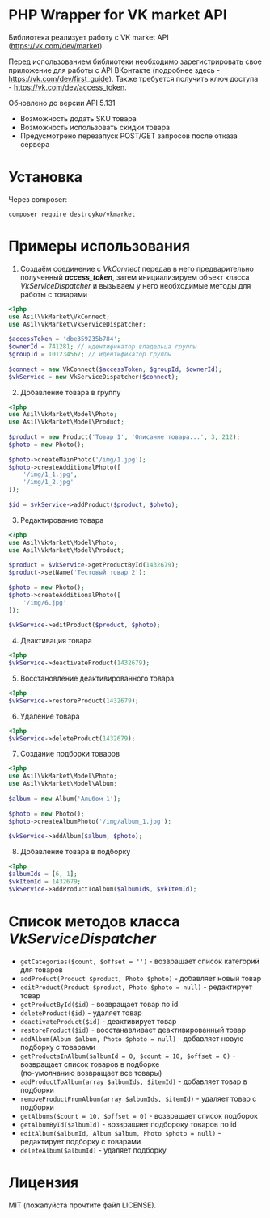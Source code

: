 PHP Wrapper for VK market API
==============================
Библиотека реализует работу с VK market API (https://vk.com/dev/market).

Перед использованием библиотеки необходимо зарегистрировать свое приложение
для работы с API ВКонтакте (подробнее здесь - https://vk.com/dev/first_guide).
Также требуется получить ключ доступа - https://vk.com/dev/access_token.

Обновлено до версии API 5.131

- Возможность додать SKU товара 
- Возможность использовать скидки товара
- Предусмотрено перезапуск POST/GET запросов после отказа сервера

Установка
==============================
Через composer:
```
composer require destroyko/vkmarket
```

Примеры использования
============================
1. Создаём соединение с *VkConnect* передав в него предварительно полученный ***access_token***,
затем инициализируем объект класса *VkServiceDispatcher* и вызываем у него необходимые методы для работы с товарами
```php
<?php 
use Asil\VkMarket\VkConnect;
use Asil\VkMarket\VkServiceDispatcher;
  
$accessToken = 'dbe359235b784';
$ownerId = 741281; // идентификатор владельца группы
$groupId = 101234567; // идентификатор группы
  
$connect = new VkConnect($accessToken, $groupId, $ownerId);
$vkService = new VkServiceDispatcher($connect);
```

2. Добавление товара в группу
```php
<?php 
use Asil\VkMarket\Model\Photo;
use Asil\VkMarket\Model\Product;
  
$product = new Product('Товар 1', 'Описание товара...', 3, 212);
$photo = new Photo();
  
$photo->createMainPhoto('/img/1.jpg');
$photo->createAdditionalPhoto([
    '/img/1_1.jpg',
    '/img/1_2.jpg'
]);
  
$id = $vkService->addProduct($product, $photo);
```
3. Редактирование товара
```php
<?php 
use Asil\VkMarket\Model\Photo;
use Asil\VkMarket\Model\Product;
  
$product = $vkService->getProductById(1432679);
$product->setName('Тестовый товар 2');
  
$photo = new Photo();
$photo->createAdditionalPhoto([
    '/img/6.jpg'
]);
  
$vkService->editProduct($product, $photo);
```
4. Деактивация товара
```php
<?php 
$vkService->deactivateProduct(1432679);
```

5. Восстановление деактивированного товара
```php
<?php 
$vkService->restoreProduct(1432679);
```

6. Удаление товара
```php
<?php 
$vkService->deleteProduct(1432679);
```

7. Создание подборки товаров
```php
<?php
use Asil\VkMarket\Model\Photo;
use Asil\VkMarket\Model\Album;
  
$album = new Album('Альбом 1');
  
$photo = new Photo();
$photo->createAlbumPhoto('/img/album_1.jpg');
  
$vkService->addAlbum($album, $photo);
```

8. Добавление товара в подборку
```php
<?php
$albumIds = [6, 1];
$vkItemId = 1432679;
$vkService->addProductToAlbum($albumIds, $vkItemId);
```

Список методов класса *VkServiceDispatcher*
=============================================
* ```getCategories($count, $offset = '')``` - возвращает список категорий для товаров
* ```addProduct(Product $product, Photo $photo)``` - добавляет новый товар
* ```editProduct(Product $product, Photo $photo = null)``` - редактирует товар
* ```getProductById($id)``` - возвращает товар по id
* ```deleteProduct($id)``` - удаляет товар
* ```deactivateProduct($id)``` - деактивирует товар
* ```restoreProduct($id)``` - восстанавливает деактивированный товар
* ```addAlbum(Album $album, Photo $photo = null)``` - добавляет новую подборку с товарами
* ```getProductsInAlbum($albumId = 0, $count = 10, $offset = 0)``` - возвращает список товаров в подборке  
(по-умолчанию возвращает все товары)
* ```addProductToAlbum(array $albumIds, $itemId)``` - добавляет товар в подборки
* ```removeProductFromAlbum(array $albumIds, $itemId)``` - удаляет товар с подборки
* ```getAlbums($count = 10, $offset = 0)``` - возвращает список подборок
* ```getAlbumById($albumId)``` - возвращает подбороку товаров по id
* ```editAlbum($albumId, Album $album, Photo $photo = null)``` - редактирует подборку с товарами
* ```deleteAlbum($albumId)``` - удаляет подборку

Лицензия
=======================================
MIT (пожалуйста прочтите файл LICENSE).
